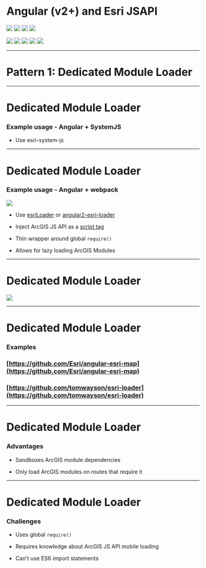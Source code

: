 # Angular (v2+) and Esri JSAPI

![](./reveal.js/img/angular2_whiteTransparent.png) <!-- .element: style="width: 250px;" -->
![](./reveal.js/img/angular2_whiteTransparent.png) <!-- .element: style="width: 250px;" -->
![](./reveal.js/img/angular2_whiteTransparent.png) <!-- .element: style="width: 250px;" -->
![](./reveal.js/img/angular2_whiteTransparent.png) <!-- .element: style="width: 250px;" -->

![](./reveal.js/img/angular2_whiteTransparent.png) <!-- .element: style="width: 250px;" -->
![](./reveal.js/img/angular2_whiteTransparent.png) <!-- .element: style="width: 250px;" -->
![](./reveal.js/img/angular2_whiteTransparent.png) <!-- .element: style="width: 250px;" -->
![](./reveal.js/img/angular2_whiteTransparent.png) <!-- .element: style="width: 250px;" -->
![](./reveal.js/img/angular2_whiteTransparent.png) <!-- .element: style="width: 250px;" -->

---

# Pattern 1: Dedicated Module Loader

---

# Dedicated Module Loader

### Example usage - Angular + SystemJS
* Use esri-system-js

---

# Dedicated Module Loader

### Example usage - Angular + webpack

![](./reveal.js/img/webpack_logo.png)

* Use [esriLoader](https://github.com/tomwayson/esri-loader) or [angular2-esri-loader](https://github.com/tomwayson/angular2-esri-loader)

* Inject ArcGIS JS API as a [script tag](https://github.com/tomwayson/esri-loader/blob/master/index.ts#L21-L37)

* Thin wrapper around global `require()`

* Allows for lazy loading ArcGIS Modules

---

# Dedicated Module Loader

![](./reveal.js/img/dedicated_loader.jpg) <!-- .element: style="height: 600px;" -->

---

# Dedicated Module Loader

### Examples
### [https://github.com/Esri/angular-esri-map](https://github.com/Esri/angular-esri-map)
### [https://github.com/tomwayson/esri-loader](https://github.com/tomwayson/esri-loader)

---

# Dedicated Module Loader

### Advantages
* Sandboxes ArcGIS module dependencies

* Only load ArcGIS modules on routes that require it

---

# Dedicated Module Loader

### Challenges

* Uses global `require()`

* Requires knowledge about ArcGIS JS API mobile loading

* Can't use ES6 import statements
